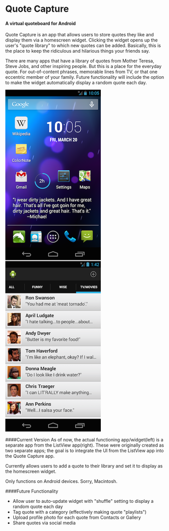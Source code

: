 # Quote Capture

#### A virtual quoteboard for Android
Quote Capture is an app that allows users to store quotes they like and display them via a homescreen widget. Clicking the widget opens up the user's "quote library" to which new quotes can be added. Basically, this is the place to keep the ridiculous and hilarious things your friends say.

There are many apps that have a library of quotes from Mother Teresa, Steve Jobs, and other inspiring people. But this is a place for the everyday quote. For out-of-content phrases, memorable lines from TV, or that one eccentric member of your family. Future functionality will include the option to make the widget automatically display a random quote each day.


![alt tag](images/michael_quote.png)  ![alt tag](images/parks_rec_quotes_UI.png)

####Current Version
As of now, the actual functioning app/widget(left) is a separate app from the ListView app(right). These were originally created as two separate apps; the goal is to integrate the UI from the ListView app into the Quote Capture app.

Currently allows users to add a quote to their library and set it to display as the homescreen widget.

Only functions on Android devices. Sorry, Macintosh.

####Future Functionality

  - Allow user to auto-update widget with "shuffle" setting to display a random quote each day
  - Tag quote with a category (effectively making quote "playlists")
  - Upload profile photo for each quote from Contacts or Gallery
  - Share quotes via social media
